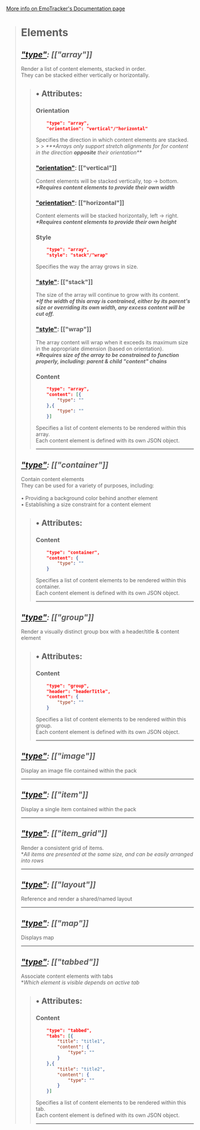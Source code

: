 [More info on EmoTracker's Documentation page](https://emotracker.net/documentation/customization/layout/creating-layouts/)

> # **Elements**
>
> ## _**["type"](): [["array"]]**_
>
> Render a list of content elements, stacked in order.<br>They can be stacked either vertically or horizontally.
>
> > ## • Attributes:
> >
> > ### Orientation
> >
> > ```json
> >     "type": "array",
> >     "orientation": "vertical"/"horizontal"
> > ```
> >
> > Specifies the direction in which content elements are stacked.<br> > > _\*\*\*Arrays only support stretch alignments for for content in the direction _**opposite**_ their orientation\*\*_
> >
> > ### **["orientation"](): [["vertical"]]**
> >
> > Content elements will be stacked vertically, top -> bottom.<br>_**\*Requires content elements to provide their own width**_
> >
> > ### **["orientation"](): [["horizontal"]]**
> >
> > Content elements will be stacked horizontally, left -> right.<br>_**\*Requires content elements to provide their own height**_
> >
> > ### Style
> >
> > ```json
> >     "type": "array",
> >     "style": "stack"/"wrap"
> > ```
> >
> > Specifies the way the array grows in size.
> >
> > ### **["style"](): [["stack"]]**<br>
> >
> > The size of the array will continue to grow with its content.<br>_**\*If the width of this array is contrained, either by its parent's size or overriding its own width, any excess content will be cut off.**_<br>
> >
> > ### **["style"](): [["wrap"]]**<br>
> >
> > The array content will wrap when it exceeds its maximum size in the appropriate dimension (based on orientation).<br>_**\*Requires size of the array to be constrained to function properly, including: parent & child "content" chains**_
> >
> > ### Content
> >
> > ```json
> >     "type": "array",
> >     "content": [{
> >         "type": ""
> >     },{
> >         "type": ""
> >     }]
> > ```
> >
> > Specifies a list of content elements to be rendered within this array.<br>Each content element is defined with its own JSON object.<hr>
>
> ## _*["type"](): [["container"]]*_
>
> Contain content elements<br>They can be used for a variety of purposes, including:<br><br>• Providing a background color behind another element<br>• Establishing a size constraint for a content element
>
> > ## • Attributes:
> >
> > ### Content
> >
> > ```json
> >     "type": "container",
> >     "content": {
> >         "type": ""
> >     }
> > ```
> >
> > Specifies a list of content elements to be rendered within this container.<br>Each content element is defined with its own JSON object.<hr>
>
> ## _*["type"](): [["group"]]*_
>
> Render a visually distinct group box with a header/title & content element
>
> > ## • Attributes:
> >
> > ### Content
> >
> > ```json
> >     "type": "group",
> >     "header": "headerTitle",
> >     "content": {
> >         "type": ""
> >     }
> > ```
> >
> > Specifies a list of content elements to be rendered within this group.<br>Each content element is defined with its own JSON object.<hr>
>
> ## _*["type"](): [["image"]]*_
>
> Display an image file contained within the pack<hr>
>
> ## _*["type"](): [["item"]]*_
>
> Display a single item contained within the pack<hr>
>
> ## _*["type"](): [["item_grid"]]*_
>
> Render a consistent grid of items.<br> \*_All items are presented at the same size, and can be easily arranged into rows_<hr>
>
> ## _*["type"](): [["layout"]]*_
>
> Reference and render a shared/named layout<hr>
>
> ## _*["type"](): [["map"]]*_
>
> Displays map<hr>
>
> ## _*["type"](): [["tabbed"]]*_
>
> Associate content elements with tabs<br> \*_Which element is visible depends on active tab_
>
> > ## • Attributes:
> >
> > ### Content
> >
> > ```json
> >     "type": "tabbed",
> >     "tabs": [{
> >         "title": "title1",
> >         "content": {
> >             "type": ""
> >         }
> >     },{
> >         "title": "title2",
> >         "content": {
> >             "type": ""
> >         }
> >     }]
> > ```
> >
> > Specifies a list of content elements to be rendered within this tab.<br>Each content element is defined with its own JSON object.<hr>
